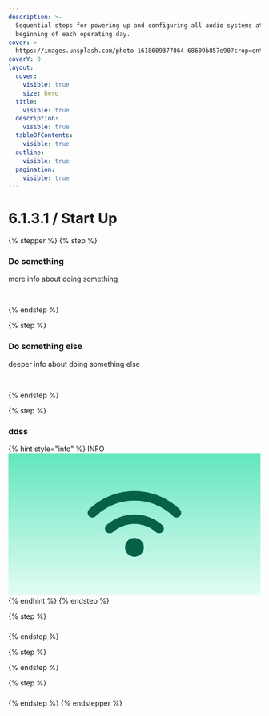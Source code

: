 ```yaml
---
description: >-
  Sequential steps for powering up and configuring all audio systems at the
  beginning of each operating day.
cover: >-
  https://images.unsplash.com/photo-1618609377864-68609b857e90?crop=entropy&cs=srgb&fm=jpg&ixid=M3wxOTcwMjR8MHwxfHNlYXJjaHw0fHxhdWRpb3xlbnwwfHx8fDE3NDU5OTQ1NDF8MA&ixlib=rb-4.0.3&q=85
coverY: 0
layout:
  cover:
    visible: true
    size: hero
  title:
    visible: true
  description:
    visible: true
  tableOfContents:
    visible: true
  outline:
    visible: true
  pagination:
    visible: true
---
```


# 6.1.3.1 / Start Up

{% stepper %}
{% step %}
### Do something

more info about doing something

<figure><img src="https://images.unsplash.com/photo-1559311648-d46f5d8593d6?crop=entropy&#x26;cs=srgb&#x26;fm=jpg&#x26;ixid=M3wxOTcwMjR8MHwxfHNlYXJjaHw0fHxwbGFjZWhvbGRlcnxlbnwwfHx8fDE3NDY1NzgzMDN8MA&#x26;ixlib=rb-4.1.0&#x26;q=85" alt=""><figcaption></figcaption></figure>
{% endstep %}

{% step %}
### Do something else

deeper info about doing something else

<figure><img src="https://images.unsplash.com/photo-1556888335-95371827d5fb?crop=entropy&#x26;cs=srgb&#x26;fm=jpg&#x26;ixid=M3wxOTcwMjR8MHwxfHNlYXJjaHwzfHxwbGFjZWhvbGRlcnxlbnwwfHx8fDE3NDY1NzgzMDN8MA&#x26;ixlib=rb-4.1.0&#x26;q=85" alt=""><figcaption></figcaption></figure>
{% endstep %}

{% step %}
### ddss&#x20;

{% hint style="info" %}
INFO<img src="../../../.gitbook/assets/System Cards_6.4_Networking.png" alt="" data-size="original">
{% endhint %}
{% endstep %}

{% step %}
###


{% endstep %}

{% step %}

{% endstep %}

{% step %}
###


{% endstep %}
{% endstepper %}

